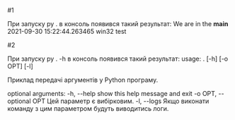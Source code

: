#1

При запуску py . в консоль появився такий результат:
We are in the __main__
2021-09-30 15:22:44.263465
win32
test

#2

При запуску py . -h в консоль появився такий результат:
usage: . [-h] [-o OPT] [-l]

Приклад передачі аргументів у Python програму.

optional arguments:
  -h, --help            show this help message and exit
  -o OPT, --optional OPT
                        Цей параметр є вибірковим.
  -l, --logs            Якщо виконати команду з цим параметром будуть виводитись логи.


